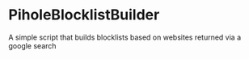 # PiholeBlocklistBuilder
A simple script that builds blocklists based on websites returned via a google search